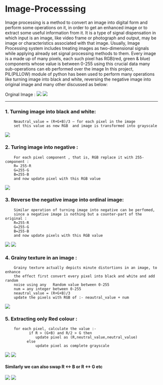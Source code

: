 # Image-Processsing
Image processing is a method to convert an image into digital form and perform some operations on it, in order to get an enhanced image or to extract some useful information from it. It is a type of signal dispensation in which input is an image, like video frame or photograph and output, may be image or characteristics associated with that image. Usually, Image Processing system includes treating images as two-dimensional signals while applying already set signal processing methods to them. Every image is a made up of many pixels, each such pixel has RGB(red, green & blue) components whose value is between 0-255 using this crucial data many sub-operations can eb performed over the image
In this project, PIL(PILLOW) module of python has been used to perform many operations like turning image into black and white, reversing the negative image into original image and many other discussed as below:

Orginal Image : ![](ImageProcessing/images/Kid.jpg)
![](ImageProcessing/images/red.jpg)
_______________________________________________________________________________________________________________________________________________________________________________
### 1.	Turning image into black and white:
        Neautral_value = (R+G+B)/3 – for each pixel in the image
        set this value as new RGB  and image is transformed into grayscale
![](ImageProcessing/images/BnW.jpg)

### 2.	Turing image into negative :
        For each pixel component , that is, RGB replace it with 255-component :
        R= 255-R
        G=255-G
        B=255-B
        and now update pixel with this RGB value
![](ImageProcessing/images/negative_kid.jpg)

### 3.	Reverse the negative image into ordinal image:
        Similar operation of turning image into negative can be perfomed,
        since a negative image is nothing but a counter-part of the original :
        R=255-R
        G=255-G
        B=255-B
        and now update pixels with this RGB value
![](ImageProcessing/images/buddha.jfif)
![](ImageProcessing/images/negative_reverse.jpg)

### 4.	Grainy texture in an image :
        Grainy texture actually depicts minute distortions in an image, to enhance
        the effect first convert every pixel into black and white and add random
        noise using any   Random value between 0-255
        num = any integer between 0-255
        neautral_value = (R+G+B)/3
        update the pixels with RGB of :- neautral_value + num
![](ImageProcessing/images/grainy_kid.jpg)


### 5.	Extracting only Red colour :
        for each pixel, calculate the value :-
               if R > (G+B) and R/2 > G then
                  update pixel as (R,neutral_value,neutral_value)
              else 
                  update pixel as complete grayscale
![](ImageProcessing/images/Only_Red_kid.jpg)
![](ImageProcessing/images/Only_Red.jpg)

#### Similarly we can also swap R <-> B or R <-> G etc
![](ImageProcessing/images/swapped_RnG_kid.jpg)
![](ImageProcessing/images/swapped_RnG.jpg)
